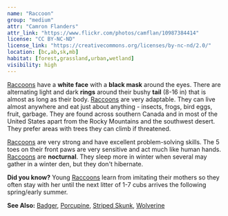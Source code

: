 ```yaml
---
name: "Raccoon"
group: "medium"
attr: "Camron Flanders"
attr_link: "https://www.flickr.com/photos/camflan/10987384414"
license: "CC BY-NC-ND"
license_link: "https://creativecommons.org/licenses/by-nc-nd/2.0/"
location: [bc,ab,sk,mb]
habitat: [forest,grassland,urban,wetland]
visibility: high
---
```

[Raccoons](/animals/raccoon/) have a **white face** with a **black mask** around the eyes. There are alternating light and dark **rings** around their bushy **tail** (8-16 in) that is almost as long as their body. [Raccoons](/animals/raccoon/) are very adaptable. They can live almost anywhere and eat just about anything - insects, frogs, bird eggs, fruit, garbage. They are found across southern Canada and in most of the United States apart from the Rocky Mountains and the southwest desert. They prefer areas with trees they can climb if threatened.

[Raccoons](/animals/raccoon/) are very strong and have excellent problem-solving skills. The 5 toes on their front paws are very sensitive and act much like human hands. [Raccoons](/animals/raccoon/) are **nocturnal**. They sleep more in winter when several may gather in a winter den, but they don't hibernate.

**Did you know?** Young [Raccoons](/animals/raccoon/) learn from imitating their mothers so they often stay with her until the next litter of 1-7 cubs arrives the following spring/early summer.

<!-- generated, do not edit -->
**See Also:**
[Badger](/animals/badger/),
[Porcupine](/animals/porcupine/),
[Striped Skunk](/animals/strskunk/),
[Wolverine](/animals/wolver/)
